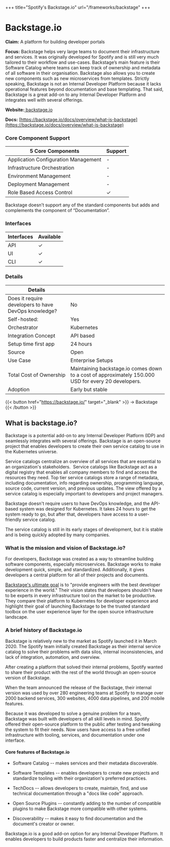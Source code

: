 +++
title="Spotify's Backstage.io"
url="/frameworks/backstage"
+++

# Backstage.io

**Claim:** A platform for building developer portals

**Focus:** Backstage helps very large teams to document their infrastructure and services. It was originally developed for Spotify and is still very much tailored to their workflow and use-cases. Backstage’s main feature is their Software Catalog where teams can keep track of ownership and metadata of all software in their organisation. Backstage also allows you to create new components such as new microservices from templates. 
Strictly speaking, Backstage is not an Internal Developer Platform because it lacks operational features beyond documentation and base templating. That said, Backstage is a great add-on to any Internal Developer Platform and integrates well with several offerings.

**Website:**[ backstage.io](https://backstage.io/)

**Docs:** [https://backstage.io/docs/overview/what-is-backstage](https://backstage.io/docs/overview/what-is-backstage)

### Core Component Support
| 5 Core Components | Support |
| --- | ----------- |
| Application Configuration Management | - |
| Infrastructure Orchestration | - |
| Environment Management | - |
| Deployment Management | - |
| Role Based Access Control | ✓

Backstage doesn’t support any of the standard components but adds and complements the component of “Documentation”. 

### Interfaces
| Interfaces | Available |
| --- | ----------- |
| API | ✓ |
| UI | ✓ |
| CLI | ✓ |



### Details
| Details |  |
| --- | ----------- |
| Does it require developers to have DevOps knowledge? | No |
| Self-hosted: | Yes |
| Orchestrator | Kubernetes |
| Integration Concept | API based |
| Setup time first app | 24 hours |
| Source | Open |
| Use Case | Enterprise Setups |
| Total Cost of Ownership | Maintaining backstage.io comes down to a cost of approximately 150.000 USD for every 20 developers. |
| Adoption | Early but stable |

{{< button href="https://backstage.io/" target="_blank" >}}
-> Backstage
{{< /button >}}  

What is backstage.io?
---------------------

Backstage is a potential add-on to any Internal Developer Platform (IDP) and seamlessly integrates with several offerings. Backstage is an open-source project that enables developers to create their own service catalog to use in the Kubernetes universe.

Service catalogs centralize an overview of all services that are essential to an organization's stakeholders.  Service catalogs like Backstage act as a digital registry that enables all company members to find and access the resources they need. Top tier service catalogs store a range of metadata, including documentation, info regarding ownership, programming language, source code, current version, and previous updates. The view offered by a service catalog is especially important to developers and project managers.

Backstage doesn't require users to have DevOps knowledge, and the API-based system was designed for Kubernetes. It takes 24 hours to get the system ready to go, but after that, developers have access to a user-friendly service catalog.

The service catalog is still in its early stages of development, but it is stable and is being quickly adopted by many companies.

### What is the mission and vision of Backstage.io?

For developers, Backstage was created as a way to streamline building software components, especially microservices. Backstage works to make development quick, simple, and standardized. Additionally, it gives developers a central platform for all of their projects and documents.

[Backstage's ultimate goal](https://backstage.io/docs/overview/vision) is to "provide engineers with the best developer experience in the world." Their vision states that developers shouldn't have to be experts in every infrastructure tool on the market to be productive. They compare their platform to Kubernetes for developer experience and highlight their goal of launching Backstage to be the trusted standard toolbox on the user experience layer for the open source infrastructure landscape.

### A brief history of Backstage.io

Backstage is relatively new to the market as Spotify launched it in March 2020. The Spotify team initially created Backstage as their internal service catalog to solve their problems with data silos, internal inconsistencies, and lack of integration, automation, and overview.

After creating a platform that solved their internal problems, Spotify wanted to share their product with the rest of the world through an open-source version of Backstage.

When the team announced the release of the Backstage, their internal version was used by over 280 engineering teams at Spotify to manage over 2000 backend services, 300 websites, 4000 data pipelines, and 200 mobile features.

Because it was developed to solve a genuine problem for a team, Backstage was built with developers of all skill levels in mind. Spotify offered their open-source platform to the public after testing and tweaking the system to fit their needs. Now users have access to a free unified infrastructure with tooling, services, and documentation under one interface.

#### Core features of Backstage.io

-   Software Catalog -- makes services and their metadata discoverable.

-   Software Templates -- enables developers to create new projects and standardize tooling with their organization's preferred practices.

-   TechDocs -- allows developers to create, maintain, find, and use technical documentation through a "docs like code" approach.

-   Open Source Plugins -- constantly adding to the number of compatible plugins to make Backstage more compatible with other systems.

-   Discoverability -- makes it easy to find documentation and the document's creator or owner.

Backstage.io is a good add-on option for any Internal Developer Platform. It enables developers to build products faster and centralize their information.